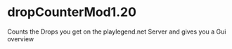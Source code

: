 # dropCounterMod1.20
Counts the Drops you get on the playlegend.net Server and gives you a Gui overview
